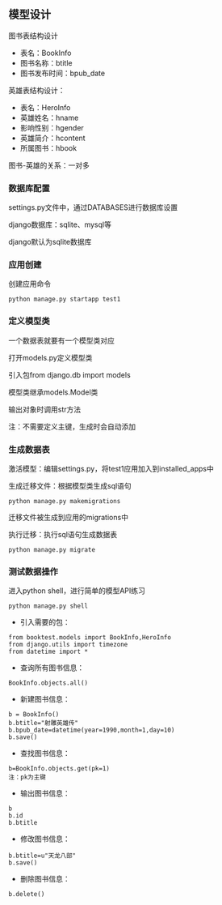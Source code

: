 ## 模型设计

图书表结构设计

* 表名：BookInfo
* 图书名称：btitle
* 图书发布时间：bpub\_date

英雄表结构设计：

* 表名：HeroInfo
* 英雄姓名：hname
* 影响性别：hgender
* 英雄简介：hcontent
* 所属图书：hbook

图书-英雄的关系：一对多

### 数据库配置

settings.py文件中，通过DATABASES进行数据库设置

django数据库：sqlite、mysql等

django默认为sqlite数据库

### 应用创建

创建应用命令

```
python manage.py startapp test1
```

### 定义模型类

一个数据表就要有一个模型类对应

打开models.py定义模型类

引入包from django.db import models

模型类继承models.Model类

输出对象时调用str方法

注：不需要定义主键，生成时会自动添加

### 生成数据表

激活模型：编辑settings.py，将test1应用加入到installed\_apps中

生成迁移文件：根据模型类生成sql语句

```
python manage.py makemigrations
```

迁移文件被生成到应用的migrations中

执行迁移：执行sql语句生成数据表

```
python manage.py migrate
```

### 测试数据操作

进入python shell，进行简单的模型API练习

```
python manage.py shell
```

* 引入需要的包：

```
from booktest.models import BookInfo,HeroInfo
from django.utils import timezone
from datetime import *
```

* 查询所有图书信息：

```
BookInfo.objects.all()
```

* 新建图书信息：

```
b = BookInfo()
b.btitle="射雕英雄传"
b.bpub_date=datetime(year=1990,month=1,day=10)
b.save()
```

* 查找图书信息：

```
b=BookInfo.objects.get(pk=1)
注：pk为主键
```

* 输出图书信息：

```
b
b.id
b.btitle
```

* 修改图书信息：

```
b.btitle=u"天龙八部"
b.save()
```

* 删除图书信息：

```
b.delete()
```



